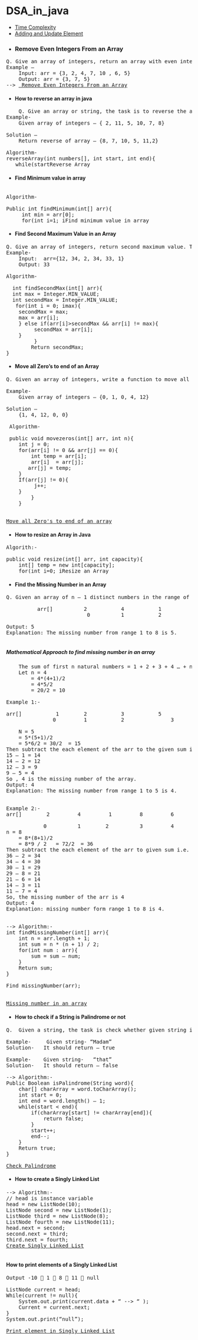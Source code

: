 ﻿# DSA_in_java

 * <a href="https://github.com/Dheeraj2002kumar/DSA_in_java/blob/main/TimeComplexity/TimeComplexity.java"> Time Complexity </a>
* <a href="https://github.com/Dheeraj2002kumar/DSA_in_java/blob/main/Adding%20or%20Updating%20elements%20in%20an%20Array/ArrayUtil.java"> Adding and Update Element</a>
* <h3>Remove Even Integers From an Array</h3>
<pre>Q. Give an array of integers, return an array with even integers removed.
Example –
	Input: arr = {3, 2, 4, 7, 10 , 6, 5}
	Output: arr = {3, 7, 5}
--> <a href="https://github.com/Dheeraj2002kumar/DSA_in_java/blob/main/Remove%20Even%20Integer/removeEvenInteger.java"> Remove Even Integers From an Array</a>
</pre>

* <h4>How to reverse an array in java</h4>
<pre>
	Q. Give an array or string, the task is to reverse the array or string. 
Example-
    Given array of integers – { 2, 11, 5, 10, 7, 8}

Solution – 
    Return reverse of array – {8, 7, 10, 5, 11,2}

Algorithm-
reverseArray(int numbers[], int start, int end){
   while(start<end){
       int temp = numbers[start];
       numbers[start]=numbers[end];
       numbers[end]=temp;
       start++;
       end--;
     }
}

reverseArray(numbers, 0, numbers.length – 1)

<a href="https://github.com/Dheeraj2002kumar/DSA_in_java/blob/main/Array/ReverseArray/ReverseArray.java">Reverse Array</a>
</pre>

* <h4>Find Minimum value in array</h4>
<pre> 
Algorithm-
	
Public int findMinimum(int[] arr){
     int min = arr[0];
     for(int i=1; i<arr.length; i++){
            if(arr[i] < min){
               min=arr[i];
           }
      }
     Return min;
} 

<a href="https://github.com/Dheeraj2002kumar/DSA_in_java/blob/main/Array/MinArray/MinArray.java">Find minimum value in array</a>
</pre>

* <h4>Find Second Maximum Value in an Array</h4>
<pre>
Q. Give an array of integers, return second maximum value. The second maximum value exists.
Example-
	Input:  arr={12, 34, 2, 34, 33, 1}
	Output: 33

Algorithm-

  int findSecondMax(int[] arr){
  int max = Integer.MIN_VALUE;
  int secondMax = Integer.MIN_VALUE;	
   for(int i = 0; i<arr.length; i++){
        if(arr[i]>max){
	secondMax = max;
 	max = arr[i];
	} else if(arr[i]>secondMax && arr[i] != max){
	     secondMax = arr[i];
	}
         }
        Return secondMax;
}                                                   
</pre>

*  <h4>Move all Zero’s to end of an Array</h4>
<pre>
Q. Given an array of integers, write a function to move all 0’s to end of it while maintaining the relative order of the non-zero elements.

Example-
	Given array of integers – {0, 1, 0, 4, 12}

Solution – 
	{1, 4, 12, 0, 0}

 Algorithm-

 public void movezeros(int[] arr, int n){
	int j = 0; 
	for(arr[i] != 0 && arr[j] == 0){
	    int temp = arr[i];
	    arr[i]  = arr[j];
	   arr[j] = temp;
	}
	If(arr[j] != 0){
	     j++;
	}
        }
    }  


<a href="https://github.com/Dheeraj2002kumar/DSA_in_java/blob/main/Array/moveAllZeroToEnd/moveAllZeroToEnd.java">Move all Zero's to end of an array</a>
</pre>

* <h4>How to resize an Array in Java</h4>

<pre>
Algorith:-

public void resize(int[] arr, int capacity){
    int[] temp = new int[capacity];
    for(int i=0; i<arr.length; i++){
        temp[i]  = arr[i];
    }
    Return temp;  
}
<a href="https://github.com/Dheeraj2002kumar/DSA_in_java/blob/main/Array/resizeArray/resizeArray.java">Resize an Array</a>
</pre>


* <h4>Find the Missing Number in an Array</h4>

<pre>
Q. Given an array of n – 1 distinct numbers in the range of 1 to n. Find the missing number in it.

          arr[]          2           4           1            8           6       3          7
                          0          1           2            3           4       5           6

Output: 5
Explanation: The missing number from range 1 to 8 is 5.

</pre>
<h5>Mathematical Approach to find missing number in an array</h5>

<pre>
	The sum of first n natural numbers = 1 + 2 + 3 + 4 … + n = n * (n + 1) / 2
	Let n = 4
		= 4*(4+1)/2
	 	= 4*5/2
		= 20/2 = 10

Example 1:-
	
arr[]           1        2           3           5                         4 numbers
               0         1           2               3                         1 to 5

	N = 5
	= 5*(5+1)/2
	= 5*6/2	= 30/2	= 15
Then subtract the each element of the arr to the given sum i.e. 15
15 – 1 = 14
14 – 2 = 12
12 – 3 = 9
9 – 5 = 4
So , 4 is the missing number of the array.
Output: 4
Explanation: The missing number from range 1 to 5 is 4.


Example 2:-	
arr[]        2         4         1         8         6        3          7           7 --> 1 to 8
 
            0          1        2          3         4        5         6
n = 8
	= 8*(8+1)/2
	= 8*9 / 2	= 72/2	= 36
Then subtract the each element of the arr to given sum i.e. 36
36 – 2 = 34
34 – 4 = 30
30 – 1 = 29
29 – 8 = 21
21 – 6 = 14
14 – 3 = 11
11 – 7 = 4
So, the missing number of the arr is 4
Output: 4
Explanation: missing number form range 1 to 8 is 4.


--> Algorithm:-	
int findMissingNumber(int[] arr){
	int n = arr.length + 1;
	int sum = n * (n + 1) / 2;
	for(int num : arr){
		sum = sum – num;
	}
	Return sum;
}  

Find missingNumber(arr);   


<a href="https://github.com/Dheeraj2002kumar/DSA_in_java/blob/main/Array/missingValueInArray/missingValueInArray.java">Missing number in an array</a>
</pre>


* <h4>How to check if a String is Palindrome or not</h4>

<pre>
Q.  Given a string, the task is check whether given string is palindrome or not.

Example-	 Given string- “Madam”
Solution-	It should return – true

Example- 	Given string-	“that”
Solution-	It should return – false

--> Algorithm:-	
Public Boolean isPalindrome(String word){
	char[] charArray = word.toCharArray();
	int start = 0;
	int end = word.length() – 1;
	while(start < end){
		if(charArray[start] != charArray[end]){
			return false;
		}
		start++;
		end--;
	}
	Return true;
}  

<a href="https://github.com/Dheeraj2002kumar/DSA_in_java/blob/main/String/StringUtil.java">Check Palindrome</a>
</pre>

* <h4>How to create a Singly Linked List <h4>
<pre>
--> Algorithm:-
// head is instance variable
head = new ListNode(10);
ListNode second = new ListNode(1);
ListNode third = new ListNode(8);
ListNode fourth = new ListNode(11);
head.next = second;
second.next = third;
third.next = fourth;
<a href="https://github.com/Dheeraj2002kumar/DSA_in_java/blob/main/SinglyLinkedList/Create%20s%20Singly%20Linked%20List/Create_SLList.java">Create Singly Linked List</a>
	
</pre>

<h4>How to print elements of a Singly Linked List</h4>

<pre>
Output -10  1  8  11  null

ListNode current = head;
While(current != null){
	System.out.print(current.data + “ --> “ );
	Current = current.next;
}
System.out.print(“null”);  

<a href="https://github.com/Dheeraj2002kumar/DSA_in_java/blob/main/SinglyLinkedList/Print_element_SLL/print_elementSLL.java">Print element in Singly Linked List</a>

</pre>


